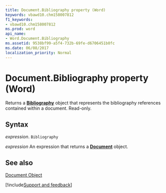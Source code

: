 ```yaml
---
title: Document.Bibliography property (Word)
keywords: vbawd10.chm158007812
f1_keywords:
- vbawd10.chm158007812
ms.prod: word
api_name:
- Word.Document.Bibliography
ms.assetid: 9538bf99-a5f4-732b-69fe-d6706451b0fc
ms.date: 06/08/2017
localization_priority: Normal
---
```



# Document.Bibliography property (Word)

Returns a  **[Bibliography](Word.Bibliography.md)** object that represents the bibliography references contained within a document. Read-only.


## Syntax

_expression_. `Bibliography`

 _expression_ An expression that returns a **[Document](Word.Document.md)** object.


## See also


[Document Object](Word.Document.md)

[!include[Support and feedback](~/includes/feedback-boilerplate.md)]